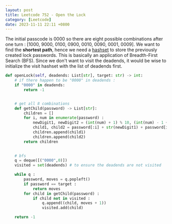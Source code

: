 ```yaml
---
layout: post
title: Leetcode 752 - Open the Lock
category: [Leetcode]
date: 2023-11-11 22:11 +0800
---
```


The initial passcode is 0000 so there are eight possible combinations after one turn : [1000, 9000, 0100, 0900, 0010, 0090, 0001, 0009]. We want to find the **shortest path**, hence we need a <u>hashset</u> to store the previously created lock passwords. This is basically an application of Breadth-First Search (BFS). Since we don't want to visit the deadends, it would be wise to initialize the visit hashset with the list of deadends first. 

```python
def openLock(self, deadends: List[str], target: str) -> int:
    # if there happen to be "0000" in deadends :
    if "0000" in deadends:
        return -1


    # get all 8 combinations
    def getChild(password) -> List[str]:
        children = []
        for i, num in enumerate(password) :
            newDigit1, newDigit2 = (int(num) + 1) % 10, (int(num) - 1 + 10) % 10
            child1, child2 = password[:i] + str(newDigit1) + password[i+1:] , password[:i] + str(newDigit2) + password[i+1:]
            children.append(child1)
            children.append(child2)
        return children

    
    # bfs
    q = deque([("0000",0)])
    visited = set(deadends) # to ensure the deadends are not visited

    while q :
        password, moves = q.popleft()
        if password == target :
            return moves 
        for child in getChild(password) :
            if child not in visited : 
                q.append((child, moves + 1))
                visited.add(child)

    return -1 
```